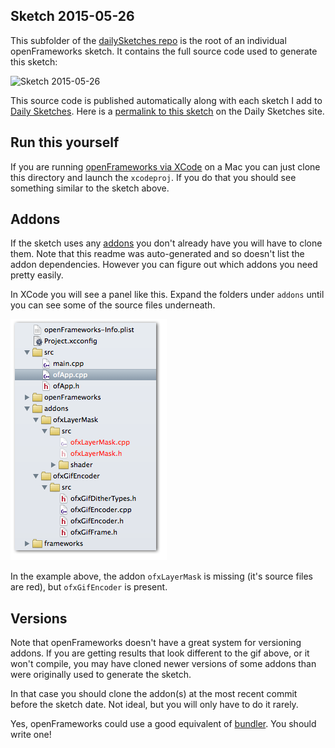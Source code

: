 Sketch 2015-05-26
--
This subfolder of the [dailySketches repo](https://github.com/dailysketches/dailySketches) is the root of an individual openFrameworks sketch. It contains the full source code used to generate this sketch:

![Sketch 2015-05-26](https://github.com/dailysketches/sketches-2015-04-22/blob/master/openFrameworks/2015-05-26.gif?raw=true)

This source code is published automatically along with each sketch I add to [Daily Sketches](http://dailysketches.github.io). Here is a [permalink to this sketch](http://dailysketches.github.io/sketch-26-05-2015/) on the Daily Sketches site.

Run this yourself
--
If you are running [openFrameworks via XCode](http://openframeworks.cc/download/) on a Mac you can just clone this directory and launch the `xcodeproj`. If you do that you should see something similar to the sketch above.

Addons
--
If the sketch uses any [addons](http://www.ofxaddons.com/unsorted) you don't already have you will have to clone them. Note that this readme was auto-generated and so doesn't list the addon dependencies. However you can figure out which addons you need pretty easily.

In XCode you will see a panel like this. Expand the folders under `addons` until you can see some of the source files underneath.

![How to find missing addon dependencies](../../images/dependencies.png)

In the example above, the addon `ofxLayerMask` is missing (it's source files are red), but `ofxGifEncoder` is present.

Versions
--
Note that openFrameworks doesn't have a great system for versioning addons. If you are getting results that look different to the gif above, or it won't compile, you may have cloned newer versions of some addons than were originally used to generate the sketch.

In that case you should clone the addon(s) at the most recent commit before the sketch date. Not ideal, but you will only have to do it rarely.

Yes, openFrameworks could use a good equivalent of [bundler](http://bundler.io/). You should write one!
